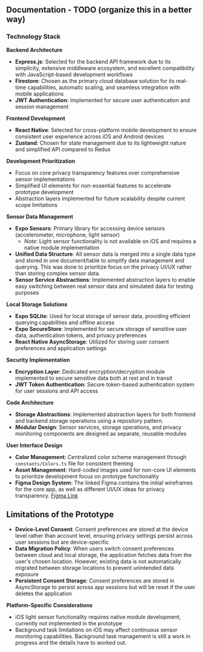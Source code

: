 ## Documentation - TODO (organize this in a better way)

### Technology Stack

**Backend Architecture**

- **Express.js**: Selected for the backend API framework due to its simplicity, extensive middleware ecosystem, and excellent compatibility with JavaScript-based development workflows
- **Firestore**: Chosen as the primary cloud database solution for its real-time capabilities, automatic scaling, and seamless integration with mobile applications
- **JWT Authentication**: Implemented for secure user authentication and session management

**Frontend Development**

- **React Native**: Selected for cross-platform mobile development to ensure consistent user experience across iOS and Android devices
- **Zustand**: Chosen for state management due to its lightweight nature and simplified API compared to Redux

**Development Prioritization**

- Focus on core privacy transparency features over comprehensive sensor implementations
- Simplified UI elements for non-essential features to accelerate prototype development
- Abstraction layers implemented for future scalability despite current scope limitations

**Sensor Data Management**

- **Expo Sensors**: Primary library for accessing device sensors (accelerometer, microphone, light sensor)
  - _Note_: Light sensor functionality is not available on iOS and requires a native module implementation
- **Unified Data Structure**: All sensor data is merged into a single data type and stored in one document/table to simplify data management and querying. This was done to prioritize focus on the privacy UI/UX rather than storing complex sensor data.
- **Sensor Service Abstractions**: Implemented abstraction layers to enable easy switching between real sensor data and simulated data for testing purposes

**Local Storage Solutions**

- **Expo SQLite**: Used for local storage of sensor data, providing efficient querying capabilities and offline access
- **Expo SecureStore**: Implemented for secure storage of sensitive user data, authentication tokens, and privacy preferences
- **React Native AsyncStorage**: Utilized for storing user consent preferences and application settings

**Security Implementation**

- **Encryption Layer**: Dedicated encryption/decryption module implemented to secure sensitive data both at rest and in transit
- **JWT Token Authentication**: Secure token-based authentication system for user sessions and API access

**Code Architecture**

- **Storage Abstractions**: Implemented abstraction layers for both frontend and backend storage operations using a repository pattern.
- **Modular Design**: Sensor services, storage operations, and privacy monitoring components are designed as separate, reusable modules

**User Interface Design**

- **Color Management**: Centralized color scheme management through `constants/Colors.ts` file for consistent theming
- **Asset Management**: Hard-coded images used for non-core UI elements to prioritize development focus on prototype functionality
- **Figma Design System**: The linked Figma contains the initial wireframes for the core app, as well as different UI/UX ideas for privacy transparency. [Figma Link](https://www.figma.com/design/49HUNoDLrUx78XTzayYGG9/Sleep-Tracker-UI?node-id=80-5303&t=y4efP4qqNS29Ij3E-0)

## Limitations of the Prototype

- **Device-Level Consent**: Consent preferences are stored at the device level rather than account level, ensuring privacy settings persist across user sessions but are device-specific
- **Data Migration Policy**: When users switch consent preferences between cloud and local storage, the application fetches data from the user's chosen location. However, existing data is not automatically migrated between storage locations to prevent unintended data exposure
- **Persistent Consent Storage**: Consent preferences are stored in AsyncStorage to persist across app sessions but will be reset if the user deletes the application

**Platform-Specific Considerations**

- iOS light sensor functionality requires native module development, currently not implemented in the prototype
- Background task limitations on iOS may affect continuous sensor monitoring capabilities. Background task management is still a work in progress and the details have to worked out.
